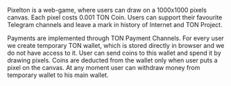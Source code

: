   Pixelton is a web-game, where users can draw on a 1000x1000 pixels canvas. Each pixel costs 0.001 TON Coin. Users can support their favourite Telegram channels and leave a mark in history of Internet and TON Project.
  
  Payments are implemented through TON Payment Channels. For every user we create temporary TON wallet, which is stored directly in browser and we do not have access to it. User can send coins to this wallet and spend it by drawing pixels. Coins are deducted from the wallet only when user puts a pixel on the canvas. At any moment user can withdraw money from temporary wallet to his main wallet.
